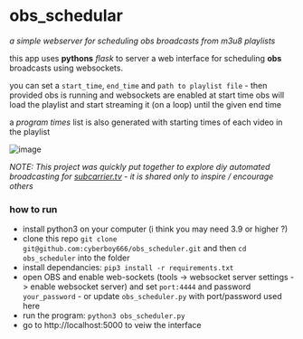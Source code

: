 # obs_schedular

_a simple webserver for scheduling obs broadcasts from m3u8 playlists_

this app uses __pythons__ _flask_ to server a web interface for scheduling __obs__ broadcasts using websockets.

you can set a `start_time`, `end_time` and `path to playlist file` - then provided obs is running and websockets are enabled at start time obs will load the playlist and start streaming it (on a loop) until the given end time

a _program times_ list is also generated with starting times of each video in the playlist

![image](https://github.com/cyberboy666/obs_scheduler/assets/12017938/63738f8c-d476-4e42-8a20-309b04853ec8)

_NOTE: This project was quickly put together to explore diy automated broadcasting for [subcarrier.tv](https://subcarrier.tv) - it is shared only to inspire / encourage others_

### how to run

- install python3 on your computer (i think you may need 3.9 or higher ?)
- clone this repo `git clone git@github.com:cyberboy666/obs_scheduler.git` and then `cd obs_scheduler` into the folder
- install dependancies: `pip3 install -r requirements.txt`
- open OBS and enable web-sockets (tools -> websocket server settings -> enable websocket server) and set `port:4444` and password `your_password` - or update `obs_scheduler.py` with port/password used here
- run the program: `python3 obs_scheduler.py `
- go to http://localhost:5000 to veiw the interface

